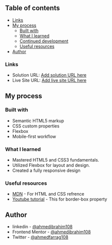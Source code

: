## Table of contents

- [Links](#links)
- [My process](#my-process)
  - [Built with](#built-with)
  - [What I learned](#what-i-learned)
  - [Continued development](#continued-development)
  - [Useful resources](#useful-resources)
- [Author](#author)

### Links

- Solution URL: [Add solution URL here](https://your-solution-url.com)
- Live Site URL: [Add live site URL here](https://your-live-site-url.com)

## My process

### Built with

- Semantic HTML5 markup
- CSS custom properties
- Flexbox
- Mobile-first workflow

### What I learned

- Mastered HTML5 and CSS3 fundamentals.
- Utilized Flexbox for layout and design.
- Created a fully responsive design

### Useful resources

- [MDN](https://developer.mozilla.org/en-US/) - For HTML and CSS refrence
- [Youtube tutorial](https://youtu.be/sXvFcWzjkG8?si=gALsR-5xMmhb0h2X) - This for border-box property

## Author

- linkedin - [@ahmedibrahim108](https://www.your-site.com)
- Frontend Mentor - [@ahmedibrahim108](https://www.frontendmentor.io/profile/ahmedibrahim108)
- Twitter - [@ahmedfarrag108](https://x.com/Ahmedfarrag108)
